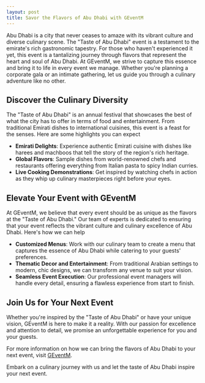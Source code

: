 ```yaml
---
layout: post
title: Savor the Flavors of Abu Dhabi with GEventM
---
```



Abu Dhabi is a city that never ceases to amaze with its vibrant culture and diverse culinary scene. The "Taste of Abu Dhabi" event is a testament to the emirate's rich gastronomic tapestry. For those who haven't experienced it yet, this event is a tantalizing journey through flavors that represent the heart and soul of Abu Dhabi. At GEventM, we strive to capture this essence and bring it to life in every event we manage. Whether you're planning a corporate gala or an intimate gathering, let us guide you through a culinary adventure like no other.

## Discover the Culinary Diversity

The "Taste of Abu Dhabi" is an annual festival that showcases the best of what the city has to offer in terms of food and entertainment. From traditional Emirati dishes to international cuisines, this event is a feast for the senses. Here are some highlights you can expect

- **Emirati Delights**: Experience authentic Emirati cuisine with dishes like harees and machboos that tell the story of the region's rich heritage.
- **Global Flavors**: Sample dishes from world-renowned chefs and restaurants offering everything from Italian pasta to spicy Indian curries.
- **Live Cooking Demonstrations**: Get inspired by watching chefs in action as they whip up culinary masterpieces right before your eyes.

## Elevate Your Event with GEventM

At GEventM, we believe that every event should be as unique as the flavors at the "Taste of Abu Dhabi." Our team of experts is dedicated to ensuring that your event reflects the vibrant culture and culinary excellence of Abu Dhabi. Here's how we can help

- **Customized Menus**: Work with our culinary team to create a menu that captures the essence of Abu Dhabi while catering to your guests' preferences.
- **Thematic Decor and Entertainment**: From traditional Arabian settings to modern, chic designs, we can transform any venue to suit your vision.
- **Seamless Event Execution**: Our professional event managers will handle every detail, ensuring a flawless experience from start to finish.

## Join Us for Your Next Event

Whether you're inspired by the "Taste of Abu Dhabi" or have your unique vision, GEventM is here to make it a reality. With our passion for excellence and attention to detail, we promise an unforgettable experience for you and your guests.

For more information on how we can bring the flavors of Abu Dhabi to your next event, visit [GEventM](https://geventm.com/).

Embark on a culinary journey with us and let the taste of Abu Dhabi inspire your next event.